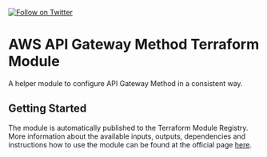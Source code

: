[![Follow on Twitter](https://img.shields.io/twitter/follow/opendevsecops.svg?logo=twitter)](https://twitter.com/opendevsecops)

# AWS API Gateway Method Terraform Module

A helper module to configure API Gateway Method in a consistent way.

## Getting Started

The module is automatically published to the Terraform Module Registry. More information about the available inputs, outputs, dependencies and instructions how to use the module can be found at the official page [here](https://registry.terraform.io/modules/opendevsecops/apigateway-method).
